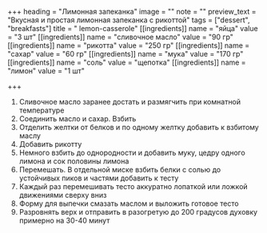 +++
heading = "Лимонная запеканка"
image = ""
note = ""
preview_text = "Вкусная и простая лимонная запеканка с рикоттой"
tags = ["dessert", "breakfasts"]
title = " lemon-casserole"
[[ingredients]]
name = "яйца"
value = "3 шт"
[[ingredients]]
name = "сливочное масло"
value = "90 гр"
[[ingredients]]
name = "рикотта"
value = "250 гр"
[[ingredients]]
name = "сахар"
value = "60 гр"
[[ingredients]]
name = "мука"
value = "170 гр"
[[ingredients]]
name = "соль"
value = "щепотка"
[[ingredients]]
name = "лимон"
value = "1 шт"

+++
1. Сливочное масло заранее достать и размягчить при комнатной температуре
2. Соединить масло и сахар. Взбить
3. Отделить желтки от белков и по одному желтку добавить к взбитому маслу
4. Добавить рикотту
5. Немного взбить до однородности и добавить муку, цедру одного лимона и сок половины лимона
6. Перемешать. В отдельной миске взбить белки с солью до устойчивых пиков и частями добавить к тесту
7. Каждый раз перемешивать тесто аккуратно лопаткой или ложкой движениями сверху вниз
8. Форму для выпечки смазать маслом и выложить готовое тесто
9. Разровнять верх и отправить в разогретую до 200 градусов духовку примерно на 30-40 минут